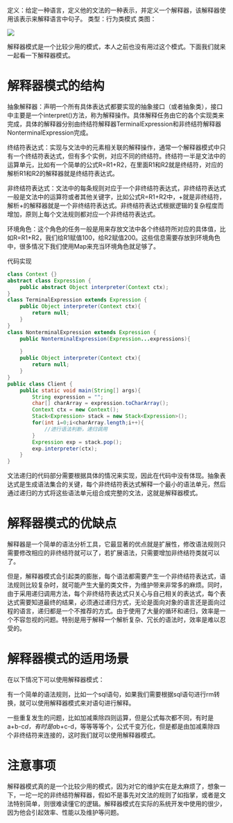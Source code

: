 定义：给定一种语言，定义他的文法的一种表示，并定义一个解释器，该解释器使用该表示来解释语言中句子。
类型：行为类模式
类图：

![](http://my.csdn.net/uploads/201206/15/1339734799_8167.jpg)

解释器模式是一个比较少用的模式，本人之前也没有用过这个模式。下面我们就来一起看一下解释器模式。

# 解释器模式的结构

抽象解释器：声明一个所有具体表达式都要实现的抽象接口（或者抽象类），接口中主要是一个interpret()方法，称为解释操作。具体解释任务由它的各个实现类来完成，具体的解释器分别由终结符解释器TerminalExpression和非终结符解释器NonterminalExpression完成。

终结符表达式：实现与文法中的元素相关联的解释操作，通常一个解释器模式中只有一个终结符表达式，但有多个实例，对应不同的终结符。终结符一半是文法中的运算单元，比如有一个简单的公式R=R1+R2，在里面R1和R2就是终结符，对应的解析R1和R2的解释器就是终结符表达式。

非终结符表达式：文法中的每条规则对应于一个非终结符表达式，非终结符表达式一般是文法中的运算符或者其他关键字，比如公式R=R1+R2中，+就是非终结符，解析+的解释器就是一个非终结符表达式。非终结符表达式根据逻辑的复杂程度而增加，原则上每个文法规则都对应一个非终结符表达式。

环境角色：这个角色的任务一般是用来存放文法中各个终结符所对应的具体值，比如R=R1+R2，我们给R1赋值100，给R2赋值200。这些信息需要存放到环境角色中，很多情况下我们使用Map来充当环境角色就足够了。

代码实现

```java
class Context {}  
abstract class Expression {  
    public abstract Object interpreter(Context ctx);  
}  
class TerminalExpression extends Expression {  
    public Object interpreter(Context ctx){  
        return null;  
    }  
}  
class NonterminalExpression extends Expression {  
    public NonterminalExpression(Expression...expressions){  
          
    }  
    public Object interpreter(Context ctx){  
        return null;  
    }  
}  
public class Client {  
    public static void main(String[] args){  
        String expression = "";  
        char[] charArray = expression.toCharArray();  
        Context ctx = new Context();  
        Stack<Expression> stack = new Stack<Expression>();  
        for(int i=0;i<charArray.length;i++){  
            //进行语法判断，递归调用  
        }  
        Expression exp = stack.pop();  
        exp.interpreter(ctx);  
    }  
}  
```

文法递归的代码部分需要根据具体的情况来实现，因此在代码中没有体现。抽象表达式是生成语法集合的关键，每个非终结符表达式解释一个最小的语法单元，然后通过递归的方式将这些语法单元组合成完整的文法，这就是解释器模式。

# 解释器模式的优缺点

解释器是一个简单的语法分析工具，它最显著的优点就是扩展性，修改语法规则只需要修改相应的非终结符就可以了，若扩展语法，只需要增加非终结符类就可以了。

但是，解释器模式会引起类的膨胀，每个语法都需要产生一个非终结符表达式，语法规则比较复杂时，就可能产生大量的类文件，为维护带来非常多的麻烦。同时，由于采用递归调用方法，每个非终结符表达式只关心与自己相关的表达式，每个表达式需要知道最终的结果，必须通过递归方式，无论是面向对象的语言还是面向过程的语言，递归都是一个不推荐的方式。由于使用了大量的循环和递归，效率是一个不容忽视的问题。特别是用于解释一个解析复杂、冗长的语法时，效率是难以忍受的。

# 解释器模式的适用场景

在以下情况下可以使用解释器模式：

有一个简单的语法规则，比如一个sql语句，如果我们需要根据sql语句进行rm转换，就可以使用解释器模式来对语句进行解释。

一些重复发生的问题，比如加减乘除四则运算，但是公式每次都不同，有时是a+b-c*d，有时是a*b+c-d，等等等等个，公式千变万化，但是都是由加减乘除四个非终结符来连接的，这时我们就可以使用解释器模式。

# 注意事项

解释器模式真的是一个比较少用的模式，因为对它的维护实在是太麻烦了，想象一下，一坨一坨的非终结符解释器，假如不是事先对文法的规则了如指掌，或者是文法特别简单，则很难读懂它的逻辑。解释器模式在实际的系统开发中使用的很少，因为他会引起效率、性能以及维护等问题。